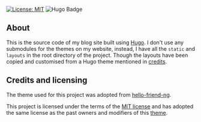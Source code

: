 
[![License: MIT](https://img.shields.io/badge/License-MIT-yellow.svg)](https://opensource.org/licenses/MIT) ![Hugo Badge](https://img.shields.io/badge/hugo-extended-pink.svg?style=flat&logo=hugo) 
## About
This is the source code of my blog site built using [Hugo](https://gohugo.io/). I don't use any submodules for the themes on my website, instead, I have all the `static` and `layouts` in 
the root directory of the project. Though the layouts have been copied and customised from a Hugo theme mentioned in [credits](#credits-and-licensing).

## Credits and licensing 
The theme used for this project was adopted from [hello-friend-ng](https://github.com/rhazdon/hugo-theme-hello-friend-ng/).

This project is licensed under the terms of the [MIT license](https://github.com/santacodes/santacodes.github.io/blob/main/LICENSE) and has adopted the same license as the past
owners and modifiers of this [theme](https://github.com/rhazdon/hugo-theme-hello-friend-ng/).
